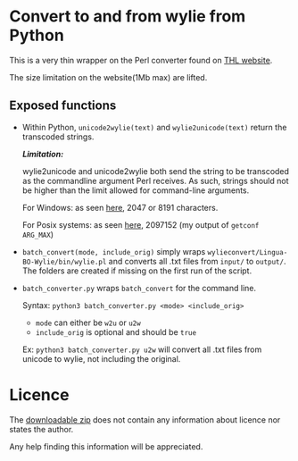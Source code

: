 # Convert to and from wylie from Python

This is a very thin wrapper on the Perl converter found on [THL website](http://www.thlib.org/cgi-bin/thl/lbow/wylie.pl).

The size limitation on the website(1Mb max) are lifted.

## Exposed functions

 - Within Python, `unicode2wylie(text)` and `wylie2unicode(text)` return the transcoded strings.
    
    **_Limitation:_**
     
    wylie2unicode and unicode2wylie both send the string to be transcoded as the commandline argument Perl receives.
    As such, strings should not be higher than the limit allowed for command-line arguments.
    
    For Windows: as seen [here](https://stackoverflow.com/a/14177376), 2047 or 8191 characters.
 
    For Posix systems: as seen [here](https://stackoverflow.com/a/14176172), 2097152 (my output of `getconf ARG_MAX`)

 - `batch_convert(mode, include_orig)` simply wraps `wylieconvert/Lingua-BO-Wylie/bin/wylie.pl` and converts all .txt files from `input/` to `output/`.
The folders are created if missing on the first run of the script.

 - `batch_converter.py` wraps `batch_convert` for the command line.
    
    Syntax: `python3 batch_converter.py <mode> <include_orig>`
            
    - `mode` can either be `w2u` or `u2w`
    - `include_orig` is optional and should be `true`
    
    Ex: `python3 batch_converter.py u2w` will convert all .txt files from unicode to wylie, not including the original.

# Licence

The [downloadable zip](http://www.digitaltibetan.org/tibetan/Lingua-BO-Wylie-dev.zip) does not contain any information about licence nor states the author.

Any help finding this information will be appreciated.
